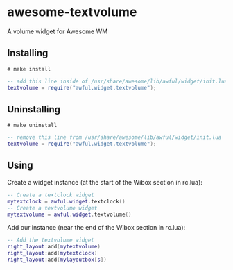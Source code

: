 awesome-textvolume
==================

A volume widget for Awesome WM


Installing
----------

    # make install

```lua
-- add this line inside of /usr/share/awesome/lib/awful/widget/init.lua
textvolume = require("awful.widget.textvolume");
```


Uninstalling
------------

    # make uninstall

```lua
-- remove this line from /usr/share/awesome/lib/awful/widget/init.lua
textvolume = require("awful.widget.textvolume");
```

Using
-----

Create a widget instance (at the start of the Wibox section in rc.lua):

```lua
-- Create a textclock widget
mytextclock = awful.widget.textclock()
-- Create a textvolume widget
mytextvolume = awful.widget.textvolume()
```

Add our instance (near the end of the Wibox section in rc.lua):

```lua
-- Add the textvolume widget
right_layout:add(mytextvolume)
right_layout:add(mytextclock)
right_layout:add(mylayoutbox[s])
```
